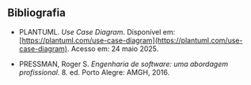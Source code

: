 ## Bibliografia

- PLANTUML. *Use Case Diagram*. Disponível em: [https://plantuml.com/use-case-diagram](https://plantuml.com/use-case-diagram). Acesso em: 24 maio 2025.

- PRESSMAN, Roger S. *Engenharia de software: uma abordagem profissional*. 8. ed. Porto Alegre: AMGH, 2016.